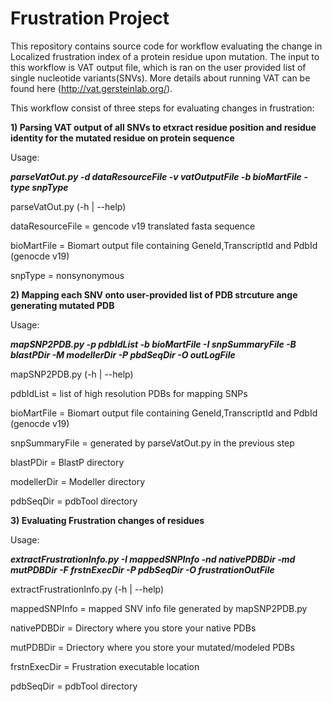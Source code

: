 # Frustration Project

This repository contains source code for workflow evaluating the change in Localized frustration index of a protein residue
upon mutation. The input to this workflow is VAT output file, which is ran on the user provided
list of single nucleotide variants(SNVs). More details about running VAT can be found here (http://vat.gersteinlab.org/).

This workflow consist of three steps for evaluating changes in frustration:

**1) Parsing VAT output of all SNVs to etxract residue position and residue identity for the mutated residue on protein sequence**


Usage:


  **_parseVatOut.py -d dataResourceFile -v vatOutputFile -b bioMartFile -type snpType_**
  
  parseVatOut.py (-h | --help)
  
  dataResourceFile = gencode v19 translated fasta sequence
  
  bioMartFile = Biomart output file containing GeneId,TranscriptId and PdbId (genocde v19)
  
  snpType = nonsynonymous
  


**2) Mapping each SNV onto user-provided list of PDB strcuture ange generating mutated PDB**


Usage:


  **_mapSNP2PDB.py -p pdbIdList -b bioMartFile -I snpSummaryFile -B blastPDir -M modellerDir -P pbdSeqDir -O outLogFile_**
  
  mapSNP2PDB.py (-h | --help)
  
  pdbIdList = list of high resolution PDBs for mapping SNPs
  
  bioMartFile = Biomart output file containing GeneId,TranscriptId and PdbId (genocde v19)
  
  snpSummaryFile = generated by parseVatOut.py in the previous step
  
  blastPDir = BlastP directory
  
  modellerDir =  Modeller directory
  
  pdbSeqDir = pdbTool directory

**3) Evaluating Frustration changes of residues**


Usage:
  
  **_extractFrustrationInfo.py -I mappedSNPInfo -nd nativePDBDir -md mutPDBDir -F frstnExecDir -P pdbSeqDir -O frustrationOutFile_**
  
  
  extractFrustrationInfo.py (-h | --help)
  
  mappedSNPInfo = mapped SNV info file generated by mapSNP2PDB.py
  
  nativePDBDir = Directory where you store your native PDBs
  
  mutPDBDir = Driectory where you store your mutated/modeled PDBs
  
  frstnExecDir = Frustration executable location
  
  pdbSeqDir = pdbTool directory
  
  
  
  
